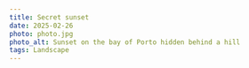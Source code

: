 ```yaml
---
title: Secret sunset
date: 2025-02-26
photo: photo.jpg
photo_alt: Sunset on the bay of Porto hidden behind a hill
tags: Landscape
---
```

